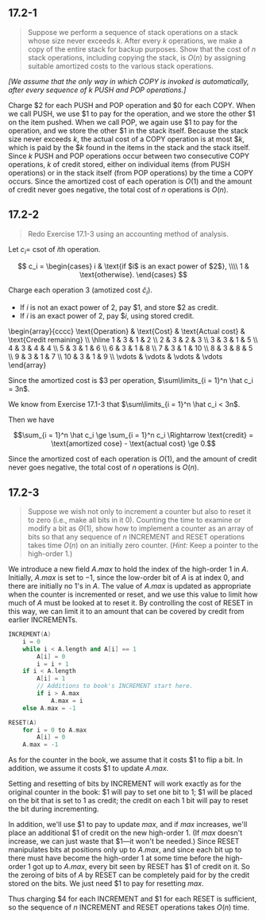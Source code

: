 ## 17.2-1

> Suppose we perform a sequence of stack operations on a stack whose size never exceeds $k$. After every $k$ operations, we make a copy of the entire stack for backup purposes. Show that the cost of $n$ stack operations, including copying the stack, is $O(n)$ by assigning suitable amortized costs to the various stack operations.

_[We assume that the only way in which COPY is invoked is automatically, after every sequence of $k$ PUSH and POP operations.]_

Charge $\$2$ for each $\text{PUSH}$ and $\text{POP}$ operation and $\$0$ for each $\text{COPY}$. When we call $\text{PUSH}$, we use $\$1$ to pay for the operation, and we store the other $\$1$ on the item pushed. When we call $\text{POP}$, we again use $\$1$ to pay for the operation, and we store the other $\$1$ in the stack itself. Because the stack size never exceeds $k$, the actual cost of a $\text{COPY}$ operation is at most $\$k$, which is paid by the $\$k$ found in the items in the stack and the stack itself. Since $k$ $\text{PUSH}$ and $\text{POP}$ operations occur between two consecutive $\text{COPY}$ operations, $k$ of credit stored, either on individual items (from $\text{PUSH}$ operations) or in the stack itself (from $\text{POP}$ operations) by the time a $\text{COPY}$ occurs. Since the amortized cost of each operation is $O(1)$ and the amount of credit never goes negative, the total cost of $n$ operations is $O(n)$.

## 17.2-2

> Redo Exercise 17.1-3 using an accounting method of analysis.

Let $c_i =$ csot of $i$th operation.

$$
c_i =
\begin{cases}
i & \text{if $i$ is an exact power of $2$}, \\\\
1 & \text{otherwise}.
\end{cases}
$$

Charge each operation $3$ (amotized cost $\hat c_i$).

- If $i$ is not an exact power of $2$, pay $\$1$, and store $\$2$ as credit.
- If $i$ is an exact power of $2$, pay $\$i$, using stored credit.

\begin{array}{cccc}
\text{Operation} & \text{Cost} & \text{Actual cost} & \text{Credit remaining} \\\\
\hline
 1 & 3 & 1 &  2 \\\\
 2 & 3 & 2 &  3 \\\\
 3 & 3 & 1 &  5 \\\\
 4 & 3 & 4 &  4 \\\\
 5 & 3 & 1 &  6 \\\\
 6 & 3 & 1 &  8 \\\\
 7 & 3 & 1 & 10 \\\\
 8 & 3 & 8 &  5 \\\\
 9 & 3 & 1 &  7 \\\\
10 & 3 & 1 &  9 \\\\
\vdots & \vdots & \vdots & \vdots
\end{array}

Since the amortized cost is $\$3$ per operation, $\sum\limits_{i = 1}^n \hat c_i = 3n$. 

We know from Exercise 17.1-3 that $\sum\limits_{i = 1}^n \hat c_i < 3n$.

Then we have

$$\sum_{i = 1}^n \hat c_i \ge \sum_{i = 1}^n c_i \Rightarrow \text{credit} = \text{amortized cose} - \text{actual cost} \ge 0.$$

Since the amortized cost of each operation is $O(1)$, and the amount of credit never goes negative, the total cost of $n$ operations is $O(n)$.

## 17.2-3

> Suppose we wish not only to increment a counter but also to reset it to zero (i.e., make all bits in it $0$). Counting the time to examine or modify a bit as $\Theta(1)$, show how to implement a counter as an array of bits so that any sequence of $n$ $\text{INCREMENT}$ and $\text{RESET}$ operations takes time $O(n)$ on an initially zero counter. ($\textit{Hint:}$ Keep a pointer to the high-order $1$.)

We introduce a new field $A.max$ to hold the index of the high-order $1$ in $A$. Initially, $A.max$ is set to $-1$, since the low-order bit of $A$ is at index $0$, and there are initially no $1$'s in $A$. The value of $A.max$ is updated as appropriate when the counter is incremented or reset, and we use this value to limit how much of $A$ must be looked at to reset it. By controlling the cost of $\text{RESET}$ in this way, we can limit it to an amount that can be covered by credit from earlier $\text{INCREMENT}$s.

```cpp
INCREMENT(A)
    i = 0
    while i < A.length and A[i] == 1
        A[i] = 0
        i = i + 1
    if i < A.length
        A[i] = 1
        // Additions to book's INCREMENT start here.
        if i > A.max
            A.max = i
    else A.max = -1
```

```cpp
RESET(A)
    for i = 0 to A.max
        A[i] = 0
    A.max = -1
```

As for the counter in the book, we assume that it costs $\$1$ to flip a bit. In addition, we assume it costs $\$1$ to update $A.max$.

Setting and resetting of bits by $\text{INCREMENT}$ will work exactly as for the original counter in the book: $\$1$ will pay to set one bit to $1$; $\$1$ will be placed on the bit that is set to $1$ as credit; the credit on each $1$ bit will pay to reset the bit during incrementing.

In addition, we'll use $\$1$ to pay to update $max$, and if $max$ increases, we'll place an additional $\$1$ of credit on the new high-order $1$. (If $max$ doesn't increase, we can just waste that $\$1$—it won't be needed.) Since $\text{RESET}$ manipulates bits at positions only up to $A.max$, and since each bit up to there must have become the high-order $1$ at some time before the high-order $1$ got up to $A.max$, every bit seen by $\text{RESET}$ has $\$1$ of credit on it. So the zeroing of bits of $A$ by $\text{RESET}$ can be completely paid for by the credit stored on the bits. We just need $\$1$ to pay for resetting $max$.

Thus charging $\$4$ for each $\text{INCREMENT}$ and $\$1$ for each $\text{RESET}$ is sufficient, so the sequence of $n$ $\text{INCREMENT}$ and $\text{RESET}$ operations takes $O(n)$ time.
